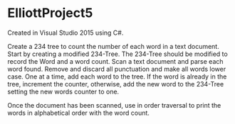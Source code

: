 # ElliottProject5

Created in Visual Studio 2015 using C#.

Create a 234 tree to count the number of each word in a text document.  Start by creating a modified 234-Tree. The 234-Tree should be modified to record the Word and a word count.  Scan a text document and parse each word found.  Remove and discard all punctuation and make all words lower case.  One at a time, add each word to the tree.  If the word is already in the tree, increment the counter, otherwise, add the new word to the 234-Tree setting the new words counter to one.

Once the document has been scanned, use in order traversal to print the words in alphabetical order with the word count.

